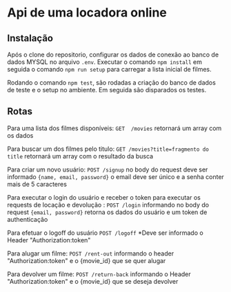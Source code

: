 # Api de uma locadora online

## Instalação

Após o clone do repositorio, configurar os dados de conexão ao banco de dados MYSQL no arquivo `.env`. Executar o comando `npm install` em seguida o comando `npm run setup` para carregar a lista inicial de filmes.

Rodando o comando `npm test`, são rodadas a criação do banco de dados de teste e o setup no ambiente. Em seguida são disparados os testes.

## Rotas

Para uma lista dos filmes disponíveis:
`GET  /movies`
retornará um array com os dados

Para buscar um dos filmes pelo titulo:
`GET /movies?title=fragmento do title`
retornará um array com o resultado da busca

Para criar um novo usuário:
`POST /signup`
no body do request deve ser informado `{name, email, password}`
o email deve ser único e a senha conter mais de 5 caracteres

Para executar o login do usuário e receber o token para executar os requests de
locação e devolução :
`POST /login`
informando no body do request `{email, password}`
retorna os dados do usuário e um token de authenticação

Para efetuar o logoff do usuário
`POST /logoff`
\*Deve ser informado o Header "Authorization:token"

Para alugar um filme:
`POST /rent-out`
informando o header "Authorization:token"
e o {movie_id} que se quer alugar

Para devolver um filme:
`POST /return-back`
informando o Header "Authorization:token"
e o {movie_id} que se deseja devolver
